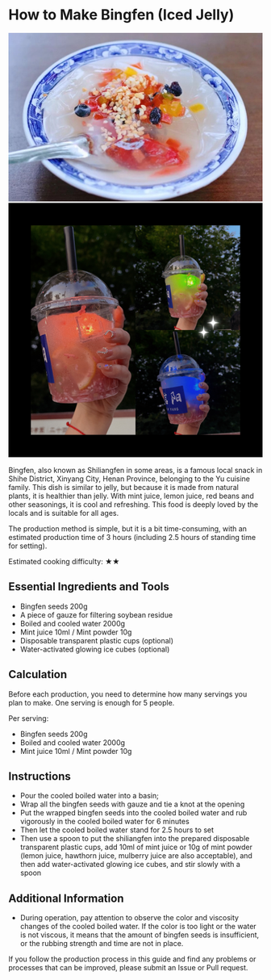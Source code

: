 # How to Make Bingfen (Iced Jelly)

![石凉粉(冰粉)成品1](./石凉粉(冰粉)成品1.jpg)
![石凉粉(冰粉)成品2](./石凉粉(冰粉)成品2.jpg)

Bingfen, also known as Shiliangfen in some areas, is a famous local snack in Shihe District, Xinyang City, Henan Province, belonging to the Yu cuisine family. This dish is similar to jelly, but because it is made from natural plants, it is healthier than jelly. With mint juice, lemon juice, red beans and other seasonings, it is cool and refreshing. This food is deeply loved by the locals and is suitable for all ages.

The production method is simple, but it is a bit time-consuming, with an estimated production time of 3 hours (including 2.5 hours of standing time for setting).

Estimated cooking difficulty: ★★

## Essential Ingredients and Tools

- Bingfen seeds 200g
- A piece of gauze for filtering soybean residue
- Boiled and cooled water 2000g
- Mint juice 10ml / Mint powder 10g
- Disposable transparent plastic cups (optional)
- Water-activated glowing ice cubes (optional)

## Calculation

Before each production, you need to determine how many servings you plan to make. One serving is enough for 5 people.

Per serving:

- Bingfen seeds 200g
- Boiled and cooled water 2000g
- Mint juice 10ml / Mint powder 10g

## Instructions

- Pour the cooled boiled water into a basin;
- Wrap all the bingfen seeds with gauze and tie a knot at the opening
- Put the wrapped bingfen seeds into the cooled boiled water and rub vigorously in the cooled boiled water for 6 minutes
- Then let the cooled boiled water stand for 2.5 hours to set
- Then use a spoon to put the shiliangfen into the prepared disposable transparent plastic cups, add 10ml of mint juice or 10g of mint powder (lemon juice, hawthorn juice, mulberry juice are also acceptable), and then add water-activated glowing ice cubes, and stir slowly with a spoon

## Additional Information

- During operation, pay attention to observe the color and viscosity changes of the cooled boiled water. If the color is too light or the water is not viscous, it means that the amount of bingfen seeds is insufficient, or the rubbing strength and time are not in place.

If you follow the production process in this guide and find any problems or processes that can be improved, please submit an Issue or Pull request.
